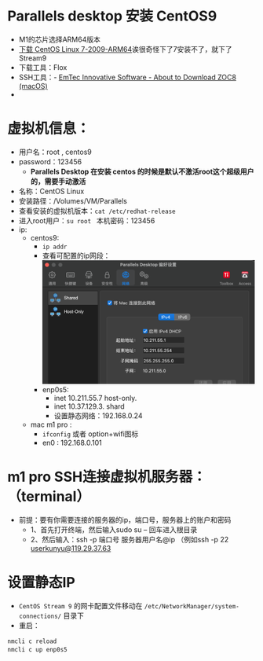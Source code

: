 #  Parallels desktop 安装 CentOS9
- M1的芯片选择ARM64版本
-  [下载 CentOS Linux 7-2009-ARM64](https://www.centos.org/download/)诶很奇怪下了7安装不了，就下了 Stream9
- 下载工具：Flox
- SSH工具：- [EmTec Innovative Software - About to Download ZOC8 (macOS)](https://www.emtec.com/cgi-local/download.php?what=ZOC8%20(macOS)&link=zoc/zoc8064.dmg&ext=html)
- 
# 虚拟机信息：
- 用户名：root , centos9
- password：123456
	- **Parallels Desktop 在安装 centos 的时候是默认不激活root这个超级用户的，需要手动激活**
- 名称：CentOS Linux
- 安装路径：/Volumes/VM/Parallels
- 查看安装的虚拟机版本：`cat /etc/redhat-release`
- 进入root用户：`su root ` 本机密码：123456
- ip: 
	- centos9: 
		- `ip addr` 
		- 查看可配置的ip网段：
			![](Pasted%20image%2020230808205031.png)
		- enp0s5: 
			- inet 10.211.55.7    host-only.  
			- inet 10.37.129.3. shard
			- 设置静态网络：192.168.0.24
	- mac m1 pro : 
		- `ifconfig`  或者  option+wifi图标
		- en0  :  192.168.0.101
# m1 pro SSH连接虚拟机服务器：（terminal）

- 前提：要有你需要连接的服务器的ip，端口号，服务器上的账户和密码 
	- 1、首先打开终端，然后输入sudo su – 回车进入根目录 
	- 2、然后输入：ssh -p 端口号 服务器用户名@ip （例如ssh -p 22 userkunyu@119.29.37.63
# 设置静态IP

- `CentOS Stream 9` 的网卡配置文件移动在 `/etc/NetworkManager/system-connections/` 目录下
- 重启：
``` r
nmcli c reload
nmcli c up enp0s5		
```

``` bash

```